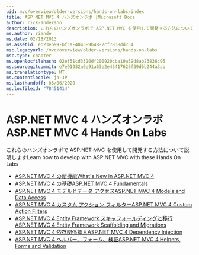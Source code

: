 ```yaml
---
uid: mvc/overview/older-versions/hands-on-labs/index
title: ASP.NET MVC 4 ハンズオンラボ |Microsoft Docs
author: rick-anderson
description: これらのハンズオンラボで ASP.NET MVC を使用して開発する方法について説明します
ms.author: riande
ms.date: 02/18/2013
ms.assetid: eb23eb99-bfca-4043-9b48-2cf7838dd754
msc.legacyurl: /mvc/overview/older-versions/hands-on-labs
msc.type: chapter
ms.openlocfilehash: 02ef51cd3320df200920cba19a59d8ab23836c95
ms.sourcegitcommit: e7e91932a6e91a63e2e46417626f39d6b244a3ab
ms.translationtype: MT
ms.contentlocale: ja-JP
ms.lasthandoff: 03/06/2020
ms.locfileid: "78451414"
---
```

# <a name="aspnet-mvc-4-hands-on-labs"></a><span data-ttu-id="44ada-103">ASP.NET MVC 4 ハンズオンラボ</span><span class="sxs-lookup"><span data-stu-id="44ada-103">ASP.NET MVC 4 Hands On Labs</span></span>

<span data-ttu-id="44ada-104">これらのハンズオンラボで ASP.NET MVC を使用して開発する方法について説明します</span><span class="sxs-lookup"><span data-stu-id="44ada-104">Learn how to develop with ASP.NET MVC with these Hands On Labs</span></span>

- [<span data-ttu-id="44ada-105">ASP.NET MVC 4 の新機能</span><span class="sxs-lookup"><span data-stu-id="44ada-105">What's New in ASP.NET MVC 4</span></span>](whats-new-in-aspnet-mvc-4.md)
- [<span data-ttu-id="44ada-106">ASP.NET MVC 4 の基礎</span><span class="sxs-lookup"><span data-stu-id="44ada-106">ASP.NET MVC 4 Fundamentals</span></span>](aspnet-mvc-4-fundamentals.md)
- [<span data-ttu-id="44ada-107">ASP.NET MVC 4 モデルとデータ アクセス</span><span class="sxs-lookup"><span data-stu-id="44ada-107">ASP.NET MVC 4 Models and Data Access</span></span>](aspnet-mvc-4-models-and-data-access.md)
- [<span data-ttu-id="44ada-108">ASP.NET MVC 4 カスタム アクション フィルター</span><span class="sxs-lookup"><span data-stu-id="44ada-108">ASP.NET MVC 4 Custom Action Filters</span></span>](aspnet-mvc-4-custom-action-filters.md)
- [<span data-ttu-id="44ada-109">ASP.NET MVC 4 Entity Framework スキャフォールディングと移行</span><span class="sxs-lookup"><span data-stu-id="44ada-109">ASP.NET MVC 4 Entity Framework Scaffolding and Migrations</span></span>](aspnet-mvc-4-entity-framework-scaffolding-and-migrations.md)
- [<span data-ttu-id="44ada-110">ASP.NET MVC 4 依存関係挿入</span><span class="sxs-lookup"><span data-stu-id="44ada-110">ASP.NET MVC 4 Dependency Injection</span></span>](aspnet-mvc-4-dependency-injection.md)
- [<span data-ttu-id="44ada-111">ASP.NET MVC 4 ヘルパー、フォーム、検証</span><span class="sxs-lookup"><span data-stu-id="44ada-111">ASP.NET MVC 4 Helpers, Forms and Validation</span></span>](aspnet-mvc-4-helpers-forms-and-validation.md)

